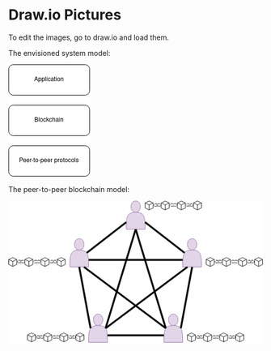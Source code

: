 # Draw.io Pictures
To edit the images, go to draw.io and load them.

The envisioned system model:

![The envisioned system model](imgs/System_model.drawio.png)

The peer-to-peer blockchain model:

![The peer-to-peer blockchain model](imgs/P2Pblockchain.drawio.png)
